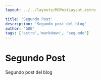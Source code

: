 ```yaml
---
layout: ../../layouts/MDPostLayout.astro

title: 'Segundo Post'
description: 'Segundo post del blog'
author: 'GDE'
tags: ['astro','markdown', 'segundo']
---
```


# Segundo Post
Segundo post del blog